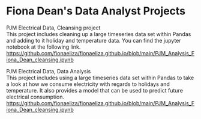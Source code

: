 # Fiona Dean's Data Analyst Projects

PJM Electrical Data, Cleansing project </br>
This project includes cleaning up a large timeseries data set within Pandas and adding to it holiday and temperature data. You can find the jupyter notebook at the following link.</br>
https://github.com/fionaeliza/fionaeliza.github.io/blob/main/PJM_Analysis_Fiona_Dean_cleansing.ipynb

PJM Electrical Data, Data Analysis </br>
This project includes using a large timeseries data set within Pandas to take a look at how we consume electricity with regards to holidays and temperature. It also provides a model that can be used to predict future electrical consumption.</br>
https://github.com/fionaeliza/fionaeliza.github.io/blob/main/PJM_Analysis_Fiona_Dean_cleansing.ipynb
